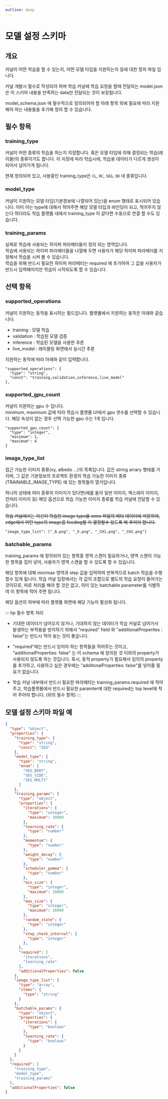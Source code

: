 ```yaml
---
outline: deep
---
```


# 모델 설정 스키마

## 개요
커널이 어떤 학습을 할 수 있는지, 어떤 모델 타입을 지원하는지 등에 대한 정의 파일 입니다. 

커널 개발시 필수로 작성되야 하며 학습 커널에 학습 요청을 할때 전달되는 model.json 은 이 스키마 내용을 만족하는 data만 전달되는 것이 보장됩니다.

model_schema.json 에 필수적으로 정의되어야 할 아래 항목 외에 필요에 따라 지원해야 하는 내용들을 추가해 정의 할 수 있습니다.

## 필수 항목
### training_type
커널이 어떤 종류의 학습을 하는지 지정합니다. 혹은 모델 타입에 의해 결정되는 학습(레이블)의 종류이기도 합니다. 이 지정에 따라 학습시에, 학습용 데이터가 다르게 생성이 되어서 넘어가게 됩니다.

현재 정의되어 있고, 사용중인 training_type은 `CL`, `RC`, `SEG`, `OD` 네 종류입니다.

### model_type
커널이 지원하는 모델 타입(기본정보에 나열되어 있는)을 enum 형태로 표시되어 있습니다. 이미 아는 type에 대해서 적어주면 해당 모델 타입과 바인딩이 되고, 적어주지 않는다 하더라도 학습 플랫폼 내에서 training_type 이 같다면 수동으로 연결 할 수도 있습니다.

### training_params
실제로 학습에 사용되는 하이퍼 파라메터들이 정의 되는 영역입니다.  
학습에 사용되는 하이퍼 파라메터들을 나열해 두면 사용자가 해당 하이퍼 파라메터를 지정해서 학습을 시켜 볼 수 있습니다.  
학습을 위해 반드시 필요한 하이퍼 파라메터는 required 에 추가하여 그 값을 사용자가 반드시 입력해야지만 학습이 시작되도록 할 수 있습니다.

## 선택 항목
### supported_operations
커널이 지원하는 동작을 표시하는 필드입니다. 플랫폼에서 지원하는 동작은 아래와 같습니다.
- training : 모델 학습
- validation : 학습된 모델 검증
- inference : 학습된 모델을 사용한 추론
- live_model : 레이블링 화면에서 실시간 추론

지원하는 동작에 따라 아래와 같이 입력합니다.
```
"supported_operations": {
  "type": "string",
  "const": "training,validation,inference,live_model"
},
```

### supported_gpu_count
커널이 지원하는 gpu 수 입니다.  
minimum, maximum 값에 따라 학습시 플랫폼 UI에서 gpu 갯수를 선택할 수 있습니다. 해당 속성이 없는 경우 선택 가능한 gpu 수는 1개 입니다.
```
"supported_gpu_count": {
  "type": "integer",
  "minimum": 1,
  "maximum": 4
}
```

### image_type_list

접근 가능한 이미지 종류(xy, albedo ...)의 목록입니다. 값은 string arrary 형태를 가지며, 그 값은 기본정보의 프로젝트 환경의 학습 가능한 이미지 종류(TRAINABLE_IMAGE_TYPE) 에 있는 항목들의 열거입니다.

하나의 상태에 여러 종류의 이미지가 있다면(예를 들어 일반 이미지, 엑스레이 이미지, 전처리 이미지 등) 해당 옵션으로 학습 가능한 이미지 종류를 학습 커널에 전달할 수 있습니다.

~~학습 커널에서는 자신이 학습한 image type을 onnx 파일의 메타 데이터에 저장하여, edge에서 어떤 type의 image를 feeding할 지 결정할수 있도록 해 주어야 합니다.~~

```
"image_type_list": ["_A.png", "_X.png", "_CH1.png", "_CH2.png"]
```

### batchable_params
training_params 에 정의되어 있는 항목중 영역 스캔이 필요하거나, 영역 스캔이 가능한 항목을 집어 넣어, 사용자가 영역 스캔을 할 수 있도록 할 수 있습니다.

해당 항목에 대해 min/max 영역과 step 값을 입력하여 반복적으로 batch 학습을 수행할수 있게 됩니다. 학습 커널 입장에서는 각 값의 조합으로 별도의 학습 요청이 들어가는 것이므로, 따로 처리를 해야 할 것은 없고, 의미 있는 batchable parameter를 식별하여 이 항목에 적어 주면 됩니다.

해당 옵션의 여부에 따라 플랫폼 화면에 해당 기능이 활성화 됩니다.

::: tip 필수 항목 처리
- 기대한 데이터가 넘어오지 않거나, 기대하지 않는 데이터가 학습 커널로 넘어가서 발생하는 부작용을 방지하기 위해서 "required" field 와 "additionalProperites : false"는 반드시 적어 놓는 것이 좋습니다.

- "required"에는 반드시 있어야 하는 항목들을 적어주는 것이고, "additionalProperties: false" 는 이 schema 에 정의된 것 이외의 property가 사용되지 않도록 하는 것입니다. 혹시, 동적 property가 필요해서 임의의 property를 추가하고, 사용하고 싶은 경우에는 "additonalProperties: false"를 넣어줄 필요가 없습니다.

- 학습 커널 내부에서 반드시 필요한 파라메터는 training_params.required 에 적어주고, 학습플렛폼에서 반드시 필요한 paramter에 대한 required는 top level에 적어 주어야 합니다. (위의 필수 항목)
:::


## 모델 설정 스키마 파일 예
```json
{
  "type": "object",
  "properties": {
    "training_type": {
      "type": "string",
      "const": "SEG"
    },
    "model_type": {
      "type": "string",
      "enum": [
        "SEG_BODY",
        "SEG_SIDE",
        "SEG_MULTI"
      ]
    },
    "training_params": {
      "type": "object",
      "properties": {
        "iterations": {
          "type": "integer",
          "maximum": 10000
        },
        "learning_rate": {
          "type": "number"
        },
        "momentum": {
          "type": "number"
        },
        "weight_decay": {
          "type": "number"
        },
        "scheduler_gamma": {
          "type": "number"
        },
        "min_size": {
          "type": "integer",
          "maximum": 10000
        },
        "max_size": {
          "type": "integer",
          "maximum": 10000
        },
        "random_state": {
          "type": "integer"
        },
        "step_check_interval": {
          "type": "integer"
        },
      },
      "required": [
        "iterations",
        "learning_rate"
      ],
      "additionalProperties": false
    },
    "image_type_list": {
      "type": "array",
      "items": {
        "type": "string"
      }
    },
    "batchable_params": {
      "type": "object",
      "properties": {
        "iterations": {
          "type": "boolean"
        },
        "learning_rate": {
          "type": "boolean"
        }
      }
    }
  },
  "required": [
    "training_type",
    "model_type",
    "training_params"
  ],
  "additionalProperties": false
}
```
